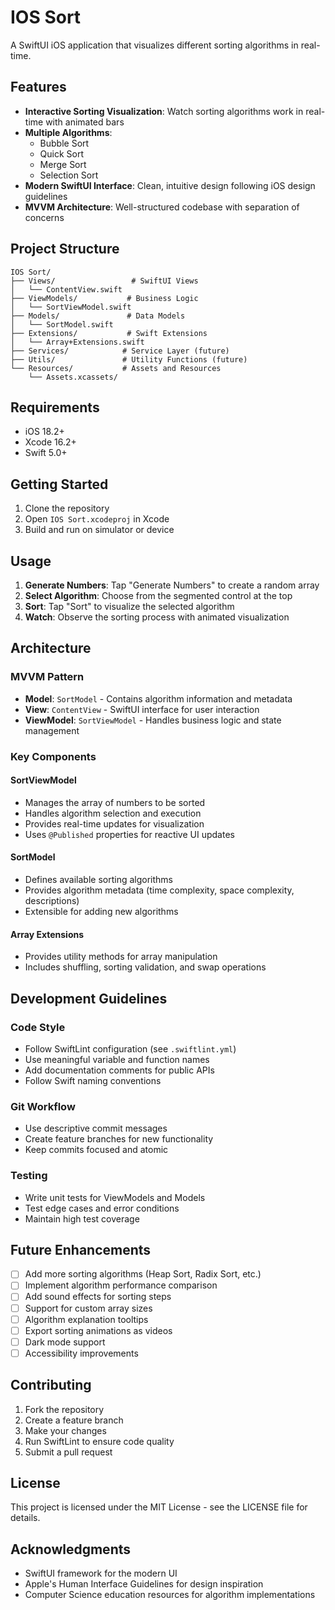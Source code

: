 # IOS Sort

A SwiftUI iOS application that visualizes different sorting algorithms in real-time.

## Features

- **Interactive Sorting Visualization**: Watch sorting algorithms work in real-time with animated bars
- **Multiple Algorithms**: 
  - Bubble Sort
  - Quick Sort
  - Merge Sort
  - Selection Sort
- **Modern SwiftUI Interface**: Clean, intuitive design following iOS design guidelines
- **MVVM Architecture**: Well-structured codebase with separation of concerns

## Project Structure

```
IOS Sort/
├── Views/                 # SwiftUI Views
│   └── ContentView.swift
├── ViewModels/           # Business Logic
│   └── SortViewModel.swift
├── Models/               # Data Models
│   └── SortModel.swift
├── Extensions/           # Swift Extensions
│   └── Array+Extensions.swift
├── Services/            # Service Layer (future)
├── Utils/               # Utility Functions (future)
└── Resources/           # Assets and Resources
    └── Assets.xcassets/
```

## Requirements

- iOS 18.2+
- Xcode 16.2+
- Swift 5.0+

## Getting Started

1. Clone the repository
2. Open `IOS Sort.xcodeproj` in Xcode
3. Build and run on simulator or device

## Usage

1. **Generate Numbers**: Tap "Generate Numbers" to create a random array
2. **Select Algorithm**: Choose from the segmented control at the top
3. **Sort**: Tap "Sort" to visualize the selected algorithm
4. **Watch**: Observe the sorting process with animated visualization

## Architecture

### MVVM Pattern
- **Model**: `SortModel` - Contains algorithm information and metadata
- **View**: `ContentView` - SwiftUI interface for user interaction
- **ViewModel**: `SortViewModel` - Handles business logic and state management

### Key Components

#### SortViewModel
- Manages the array of numbers to be sorted
- Handles algorithm selection and execution
- Provides real-time updates for visualization
- Uses `@Published` properties for reactive UI updates

#### SortModel
- Defines available sorting algorithms
- Provides algorithm metadata (time complexity, space complexity, descriptions)
- Extensible for adding new algorithms

#### Array Extensions
- Provides utility methods for array manipulation
- Includes shuffling, sorting validation, and swap operations

## Development Guidelines

### Code Style
- Follow SwiftLint configuration (see `.swiftlint.yml`)
- Use meaningful variable and function names
- Add documentation comments for public APIs
- Follow Swift naming conventions

### Git Workflow
- Use descriptive commit messages
- Create feature branches for new functionality
- Keep commits focused and atomic

### Testing
- Write unit tests for ViewModels and Models
- Test edge cases and error conditions
- Maintain high test coverage

## Future Enhancements

- [ ] Add more sorting algorithms (Heap Sort, Radix Sort, etc.)
- [ ] Implement algorithm performance comparison
- [ ] Add sound effects for sorting steps
- [ ] Support for custom array sizes
- [ ] Algorithm explanation tooltips
- [ ] Export sorting animations as videos
- [ ] Dark mode support
- [ ] Accessibility improvements

## Contributing

1. Fork the repository
2. Create a feature branch
3. Make your changes
4. Run SwiftLint to ensure code quality
5. Submit a pull request

## License

This project is licensed under the MIT License - see the LICENSE file for details.

## Acknowledgments

- SwiftUI framework for the modern UI
- Apple's Human Interface Guidelines for design inspiration
- Computer Science education resources for algorithm implementations
